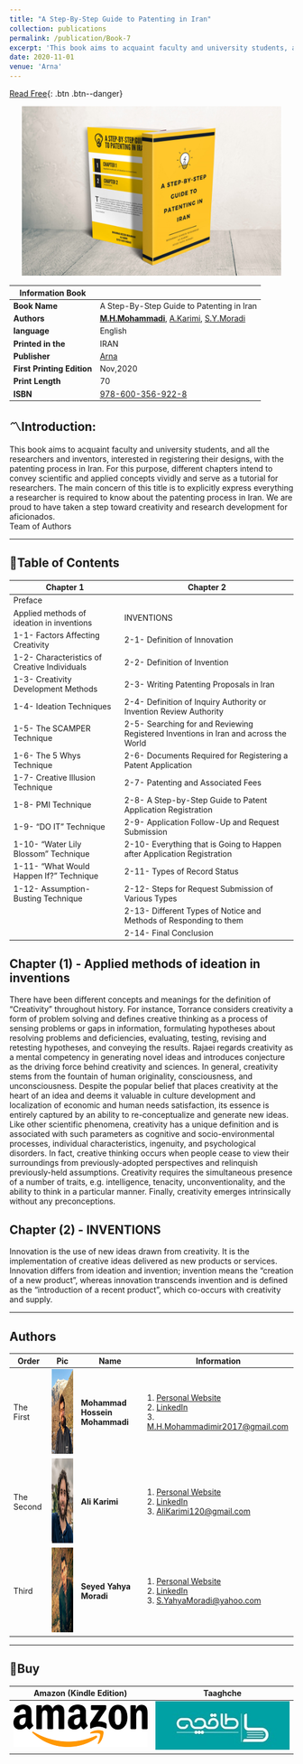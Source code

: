 ```yaml
---
title: "A Step-By-Step Guide to Patenting in Iran"
collection: publications
permalink: /publication/Book-7
excerpt: 'This book aims to acquaint faculty and university students, and all the researchers and inventors, interested in registering their designs, with the patenting process in Iran...'
date: 2020-11-01
venue: 'Arna'
---
```


[Read Free](https://mohammadimh76.github.io//publication/Book-7){: .btn .btn--danger}

<p align="center">
  <img width="460" height="300" src='/images/Patent_Mockup.jpg'>
</p> 


| Information Book  |   |
|-----------|--------------------|
|  <b>Book Name</b>   |   A Step-By-Step Guide to Patenting in Iran  |
| <b>Authors</b>    |   <a href="http://mohammadimh76.github.io/" target="_blank"><b>M.H.Mohammadi</b></a>, <a href="https://alikarimi120.github.io/" target="_blank">A.Karimi</a>, <a href="https://about.me/smoradi" target="_blank">S.Y.Moradi</a>|
| <b>language</b>    |  English   |
| <b>Printed in the</b>    |  IRAN   |
| <b>Publisher</b>    |   <a href="http://arnapub.com/" target="_blank">Arna</a>  |
| <b>First Printing Edition</b>    |   Nov,2020  |
| <b>Print Length</b>    |  70   |
| <b>ISBN</b>    |  <a href="http://opac.nlai.ir/opac-prod/search/briefListSearch.do?command=FULL_VIEW&id=7404993&pageStatus=2&sortKeyValue1=sortkey_title&sortKeyValue2=sortkey_author">978-600-356-922-8‬‬</a>   |

## 〽️Introduction:
This book aims to acquaint faculty and university students, and all the researchers and inventors, interested in registering their designs, with the patenting process in Iran. For this purpose, different chapters intend to convey scientific and applied concepts vividly and serve as a tutorial for researchers. The main concern of this title is to explicitly express everything a researcher is required to know about the patenting process in Iran. We are proud to have taken a step toward creativity and research development for aficionados.<br>
Team of Authors


---

## 🚩Table of Contents

| Chapter 1  | Chapter 2  |
|-----------|--------------------|
|  Preface   |     |
|  Applied methods of ideation in inventions   |  INVENTIONS   |
| 1-1- Factors Affecting Creativity   |  2-1- Definition of Innovation  |
| 1-2- Characteristics of Creative Individuals   | 2-2- Definition of Invention   |
| 1-3- Creativity Development Methods   | 2-3- Writing Patenting Proposals in Iran   |
| 1-4- Ideation Techniques   | 2-4- Definition of Inquiry Authority or Invention Review Authority   |
| 1-5- The SCAMPER Technique   | 2-5- Searching for and Reviewing Registered Inventions in Iran and across the World   |
| 1-6- The 5 Whys Technique   | 2-6- Documents Required for Registering a Patent Application   |
| 1-7- Creative Illusion Technique   | 2-7-  Patenting and Associated Fees  |
| 1-8- PMI Technique   | 2-8- A Step-by-Step Guide to Patent Application Registration   |
| 1-9- “DO IT” Technique   | 2-9-  Application Follow-Up and Request Submission  |
| 1-10- “Water Lily Blossom” Technique   | 2-10- Everything that is Going to Happen after Application Registration   |
| 1-11- “What Would Happen If?” Technique  |  2-11- Types of Record Status  |
| 1-12- Assumption-Busting Technique   | 2-12- Steps for Request Submission of Various Types   |
|     | 2-13- Different Types of Notice and Methods of Responding to them   |
|     | 2-14- Final Conclusion   |


## Chapter (1) - Applied methods of ideation in inventions
There have been different concepts and meanings for the definition of “Creativity” throughout history. For instance, Torrance considers creativity a form of problem solving and defines creative thinking as a process of sensing problems or gaps in information, formulating hypotheses about resolving problems and deficiencies, evaluating, testing, revising and retesting hypotheses, and conveying the results. Rajaei regards creativity as a mental competency in generating novel ideas and introduces conjecture as the driving force behind creativity and sciences. In general, creativity stems from the fountain of human originality, consciousness, and unconsciousness. Despite the popular belief that places creativity at the heart of an idea and deems it valuable in culture development and localization of economic and human needs satisfaction, its essence is entirely captured by an ability to re-conceptualize and generate new ideas. Like other scientific phenomena, creativity has a unique definition and is associated with such parameters as cognitive and socio-environmental processes, individual characteristics, ingenuity, and psychological disorders. In fact, creative thinking occurs when people cease to view their surroundings from previously-adopted perspectives and relinquish previously-held assumptions. Creativity requires the simultaneous presence of a number of traits, e.g. intelligence, tenacity, unconventionality, and the ability to think in a particular manner. Finally, creativity emerges intrinsically without any preconceptions.

## Chapter (2) - INVENTIONS
Innovation is the use of new ideas drawn from creativity. It is the implementation of creative ideas delivered as new products or services. Innovation differs from ideation and invention; invention means the “creation of a new product”, whereas innovation transcends invention and is defined as the “introduction of a recent product”, which co-occurs with creativity and supply.

---

## Authors

|  Order  | Pic            | Name   |    Information    |
| --------    | --------         | ------ | -----------|
| The First  | <img width="150" height="150" src='/images/Profile.png'>    | <b>Mohammad Hossein Mohammadi</b>   | 1. <a href="http://mohammadimh76.github.io/" target="_blank">Personal Website</a> <br> 2. <a href="https://www.linkedin.com/in/mohammadimh76/" target="_blank">LinkedIn</a> <br> 3. M.H.Mohammadimir2017@gmail.com              | 
| The Second  | <img width="150" height="150" src='/images/AliKarimi.png'>    | <b>Ali Karimi</b>  | 1. <a href="https://alikarimi120.github.io/" target="_blank">Personal Website</a> <br> 2. <a href="https://www.linkedin.com/in/alikarimi120/" target="_blank">LinkedIn</a> <br> 3. AliKarimi120@gmail.com       |
| Third   | <img width="150" height="150" src='/images/SeyedYahyaMoradi.png'>    | <b>Seyed Yahya Moradi</b>  | 1. <a href="https://about.me/smoradi" target="_blank">Personal Website</a> <br> 2. <a href="https://www.linkedin.com/in/seyed-yahya-moradi-39138685/" target="_blank">LinkedIn</a> <br> 3. S.YahyaMoradi@yahoo.com       |

---

## 🛒Buy

| Amazon (Kindle Edition) | Taaghche  |
|-----------|--------------------|
| [<img width="250" height="75" src='/images/Amazon_logo.png'>](https://www.amazon.com/dp/B08YKDFC4Q/ref=sr_1_2?dchild=1&keywords=patent+iran&qid=1615387955&sr=8-2) | [<img width="250" height="86" src='/images/Taaghche_logo.png'>](https://taaghche.com/book/88117/A-STEP-BY-STEP-GUIDE-TO-PATENTING-IN-IRAN) |

